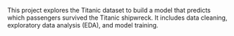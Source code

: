 This project explores the Titanic dataset to build a model that predicts which passengers survived the Titanic shipwreck. It includes data cleaning, exploratory data analysis (EDA), and model training.
